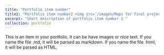 ```yaml
---
title: "Portfolio item number"
title2: "Portfolio item number2 <img src='/images/Maps for final project.png'><img src='/images/Maps for final project_2.png'>"
excerpt: "Short description of portfolio item number 1 "
collection: portfolio
---
```


This is an item in your portfolio. It can be have images or nice text. If you name the file .md, it will be parsed as markdown. If you name the file .html, it will be parsed as HTML. 
